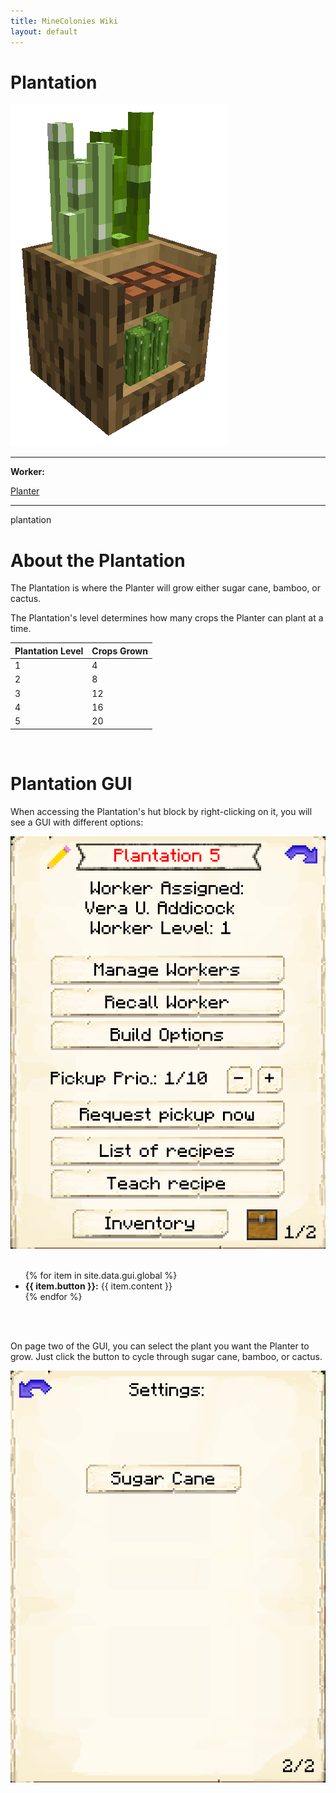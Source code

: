```yaml
---
title: MineColonies Wiki
layout: default
---
```

# Plantation

<div class="infobox box text-center">
    <img src="../../assets/images/buildings/plantation.png" alt="Plantation" />
    <hr />
    <div class="row section-text text-left">
        <div class="col">
        <p><strong>Worker:</strong></p>
        </div>
        <div class="col">
        <p><a href="../workers/planter">Planter</a></p>
        </div>
    </div>
    <hr />
    <recipe>plantation</recipe>
</div>

# About the Plantation

The Plantation is where the Planter will grow either sugar cane, bamboo, or cactus.

The Plantation's level determines how many crops the Planter can plant at a time.

| Plantation Level | Crops Grown |
| ----- | ----- |
| 1 | 4 |
| 2 | 8 |
| 3 | 12 |
| 4 | 16 |
| 5 | 20 |

<br>

# Plantation GUI

When accessing the Plantation's hut block by right-clicking on it, you will see a GUI with different options:

<div class="row">
  <div class="col-sm-12 col-md">
    <img src="../../assets/images/gui/plantationgui1.png" class="img-fluid mx-auto" alt="Plantation GUI">
  </div>
  <div class="col-sm-12 col-md">
    <br>
    <ul>
      {% for item in site.data.gui.global %}
        <li><strong>{{ item.button }}:</strong> {{ item.content }}</li>
      {% endfor %}
    </ul>
  </div>
</div>
<br> <br>

On page two of the GUI, you can select the plant you want the Planter to grow. Just click the button to cycle through sugar cane, bamboo, or cactus.

 <img src="../../assets/images/gui/plantationgui2.png" alt="Plantation GUI Page 2" />
